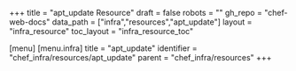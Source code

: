 +++
title = "apt_update Resource"
draft = false
robots = ""
gh_repo = "chef-web-docs"
data_path = ["infra","resources","apt_update"]
layout = "infra_resource"
toc_layout = "infra_resource_toc"

[menu]
  [menu.infra]
    title = "apt_update"
    identifier = "chef_infra/resources/apt_update"
    parent = "chef_infra/resources"
+++

<!-- The contents of this page are automatically generated from the apt_update.yaml file in the data/infra/resources directory. -->
<!-- To suggest a change, edit the https://github.com/chef/chef/blob/main/lib/chef/resource/apt_update.rb file and submit a pull request to the https://github.com/chef/chef repository. -->
<!-- markdownlint-disable-file -->
